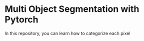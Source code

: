 # Multi Object Segmentation with Pytorch

 In this repository, you can learn how to categorize each pixel
